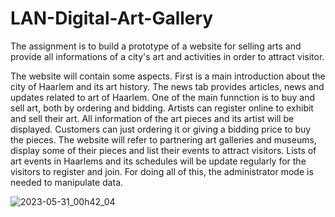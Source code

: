# LAN-Digital-Art-Gallery
The assignment is to build a prototype of a website for selling arts and provide all informations of
a city's art and activities in order to attract visitor.

The website will contain some aspects. First is a main introduction about the city of Haarlem
and its art history. The news tab provides articles, news and updates related to art of
Haarlem. One of the main funnction is to buy and sell art, both by ordering and bidding.
Artists can register online to exhibit and sell their art. All information of the art pieces and its
artist will be displayed. Customers can just ordering it or giving a bidding price to buy the
pieces. The website will refer to partnering art galleries and museums, display some of their
pieces and list their events to attract visitors. Lists of art events in Haarlems and its schedules
will be update regularly for the visitors to register and join. For doing all of this, the
administrator mode is needed to manipulate data.

![2023-05-31_00h42_04](https://github.com/anhtruong1/LAN-Digital-Art-Gallery/assets/91118397/8e8e6e92-92a4-4321-aa4d-4df47485a535)
